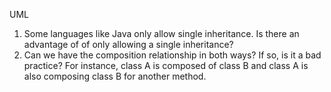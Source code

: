 UML
1. Some languages like Java only allow single inheritance. Is there an advantage of of only allowing a single inheritance?
2. Can we have the composition relationship in both ways? If so, is it a bad practice? For instance, class A is composed of class B and class A is also composing class B for another method.

